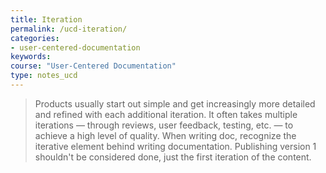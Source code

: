 ```yaml
---
title: Iteration
permalink: /ucd-iteration/
categories:
- user-centered-documentation
keywords:
course: "User-Centered Documentation"
type: notes_ucd
---
```


> Products usually start out simple and get increasingly more detailed and refined with each additional iteration. It often takes multiple iterations &mdash; through reviews, user feedback, testing, etc. &mdash; to achieve a high level of quality.
> When writing doc, recognize the iterative element behind writing documentation. Publishing version 1 shouldn't be considered done, just the first iteration of the content.